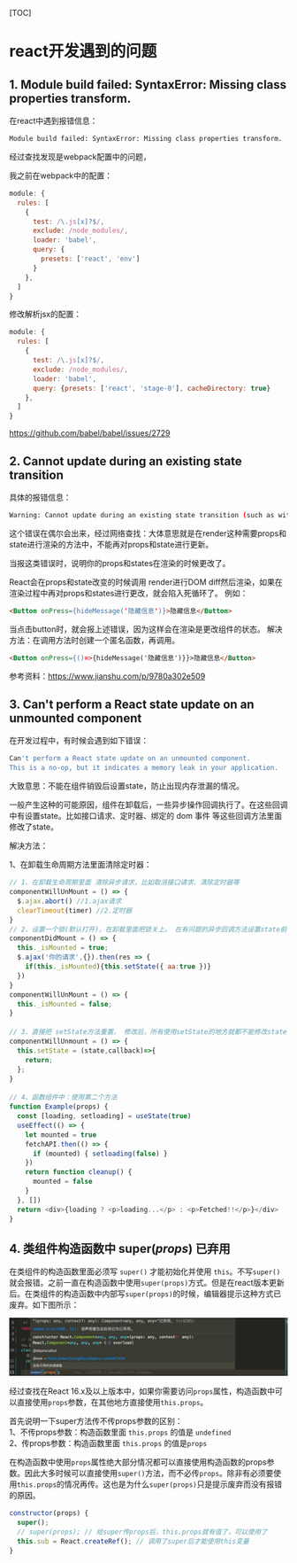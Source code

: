 [TOC]

# react开发遇到的问题

## 1. Module build failed: SyntaxError: Missing class properties transform.

在react中遇到报错信息：

```bash
Module build failed: SyntaxError: Missing class properties transform.
```

经过查找发现是webpack配置中的问题，

我之前在webpack中的配置：

```js
module: {
  rules: [
    {
      test: /\.js[x]?$/,
      exclude: /node_modules/,
      loader: 'babel',
      query: {
        presets: ['react', 'env']
      }
    },
  ]
}
```

修改解析jsx的配置：

```js
module: {
  rules: [
    {
      test: /\.js[x]?$/,
      exclude: /node_modules/,
      loader: 'babel',
      query: {presets: ['react', 'stage-0'], cacheDirectory: true}
    },
  ]
}
```

https://github.com/babel/babel/issues/2729



## 2.  Cannot update during an existing state transition 

具体的报错信息：

```bash
Warning: Cannot update during an existing state transition (such as within `render` or another component's constructor). Render methods should be a pure function of props and state; constructor side-effects are an anti-pattern, but can be moved to `componentWillMount`.
```

这个错误在偶尔会出来，经过网络查找：大体意思就是在render这种需要props和state进行渲染的方法中，不能再对props和state进行更新。

当报这类错误时，说明你的props和states在渲染的时候更改了。

React会在props和state改变的时候调用 render进行DOM diff然后渲染，如果在渲染过程中再对props和states进行更改，就会陷入死循环了。
例如：

```html
<Button onPress={hideMessage('隐藏信息')}>隐藏信息</Button>
```

当点击button时，就会报上述错误，因为这样会在渲染是更改组件的状态。
解决方法：在调用方法时创建一个匿名函数，再调用。

```html
<Button onPress={()=>{hideMessage('隐藏信息')}}>隐藏信息</Button>
```

参考资料：https://www.jianshu.com/p/9780a302e509

## 3. Can't perform a React state update on an unmounted component

在开发过程中，有时候会遇到如下错误：

```bash
Can't perform a React state update on an unmounted component. 
This is a no-op, but it indicates a memory leak in your application.
```

大致意思：不能在组件销毁后设置state，防止出现内存泄漏的情况。

一般产生这种的可能原因，组件在卸载后，一些异步操作回调执行了。在这些回调中有设置state。比如接口请求、定时器、绑定的 dom 事件 等这些回调方法里面修改了state。

解决方法：

1、在卸载生命周期方法里面清除定时器：

```js
// 1、在卸载生命周期里面 清除异步请求，比如取消接口请求、清除定时器等
componentWillUnMount = () => {
  $.ajax.abort() //1.ajax请求
  clearTimeout(timer) //2.定时器
}
// 2、设置一个锁(默认打开)，在卸载里面把锁关上。 在有问题的异步回调方法设置state前判断，如果锁上了就不修改state
componentDidMount = () => {
  this._isMounted = true;
  $.ajax('你的请求',{}).then(res => {
    if(this._isMounted){this.setState({ aa:true })}
  })
}
componentWillUnMount = () => {
  this._isMounted = false;
}

// 3、直接把 setState方法重置， 修改后，所有使用setState的地方就都不能修改state了
componentWillUnmount = () => {
  this.setState = (state,callback)=>{
    return;
  };
}

// 4、函数组件中：使用第二个方法
function Example(props) {
  const [loading, setloading] = useState(true)
  useEffect(() => {
    let mounted = true
    fetchAPI.then(() => {
      if (mounted) { setloading(false) }
    })
    return function cleanup() {
      mounted = false
    }
  }, [])
  return <div>{loading ? <p>loading...</p> : <p>Fetched!!</p>}</div>
}
```

## 4. 类组件构造函数中 super(*props*) 已弃用

在类组件的构造函数里面必须写 `super()` 才能初始化并使用 `this`。不写`super()`就会报错。之前一直在构造函数中使用`super(props)`方式。但是在react版本更新后。在类组件的构造函数中内部写`super(props)`的时候，编辑器提示这种方式已废弃。如下图所示：

![](./img/025-react-error.png)

经过查找在React 16.x及以上版本中，如果你需要访问`props`属性，构造函数中可以直接使用`props`参数，在其他地方直接使用`this.props`。

首先说明一下super方法传不传props参数的区别：     
1、不传props参数：构造函数里面 `this.props` 的值是 `undefined`     
2、传props参数：构造函数里面 `this.props` 的值是`props`

在构造函数中使用`props`属性绝大部分情况都可以直接使用构造函数的props参数。因此大多时候可以直接使用`super()`方法，而不必传`props`。除非有必须要使用`this.props`的情况再传。这也是为什么`super(props)`只是提示废弃而没有报错的原因。

```jsx
constructor(props) {
  super();
  // super(props); // 给super传props后，this.props就有值了，可以使用了
  this.sub = React.createRef(); // 调用了super后才能使用this变量
}
```





